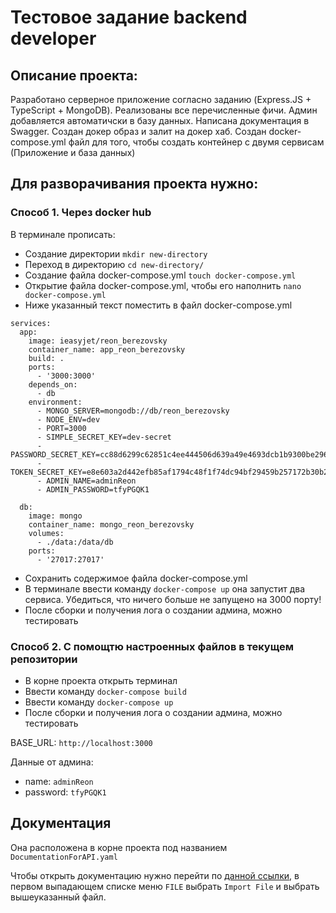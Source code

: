 # Тестовое задание backend developer

## Описание проекта:

Разработано серверное приложение согласно заданию (Express.JS + TypeScript + MongoDB). Реализованы все перечисленные фичи.
Админ добавляется автоматичски в базу данных.
Написана документация в Swagger.
Создан докер образ и залит на докер хаб.
Создан docker-compose.yml файл для того, чтобы создать контейнер с двумя сервисам (Приложение и база данных)

## Для разворачивания проекта нужно:

### Способ 1. Через docker hub

В терминале прописать:

- Создание директории `mkdir new-directory`
- Переход в директорию `cd new-directory/`
- Создание файла docker-compose.yml `touch docker-compose.yml`
- Открытие файла docker-compose.yml, чтобы его наполнить `nano docker-compose.yml`
- Ниже указанный текст поместить в файл docker-compose.yml

```
services:
  app:
    image: ieasyjet/reon_berezovsky
    container_name: app_reon_berezovsky
    build: .
    ports:
      - '3000:3000'
    depends_on:
      - db
    environment:
      - MONGO_SERVER=mongodb://db/reon_berezovsky
      - NODE_ENV=dev
      - PORT=3000
      - SIMPLE_SECRET_KEY=dev-secret
      - PASSWORD_SECRET_KEY=cc88d6299c62851c4ee444506d639a49e4693dcb1b9300be29634bcd5b925d41
      - TOKEN_SECRET_KEY=e8e603a2d442efb85af1794c48f1f74dc94bf29459b257172b30b2d9025efd1b
      - ADMIN_NAME=adminReon
      - ADMIN_PASSWORD=tfyPGQK1

  db:
    image: mongo
    container_name: mongo_reon_berezovsky
    volumes:
      - ./data:/data/db
    ports:
      - '27017:27017'
```

- Сохранить содержимое файла docker-compose.yml
- В терминале ввести команду `docker-compose up` она запустит два сервиса. Убедиться, что ничего больше не запущено на 3000 порту!
- После сборки и получения лога о создании админа, можно тестировать

### Способ 2. С помощтю настроенных файлов в текущем репозитории

- В корне проекта открыть терминал
- Ввести команду `docker-compose build`
- Ввести команду `docker-compose up`
- После сборки и получения лога о создании админа, можно тестировать

BASE_URL: `http://localhost:3000`

Данные от админа:

- name: `adminReon`
- password: `tfyPGQK1`

## Документация

Она расположена в корне проекта под названием `DocumentationForAPI.yaml`

Чтобы открыть документацию нужно перейти по [данной ссылки](https://editor.swagger.io/), в первом выпадающем списке меню `FILE` выбрать `Import File` и выбрать вышеуказанный файл.
